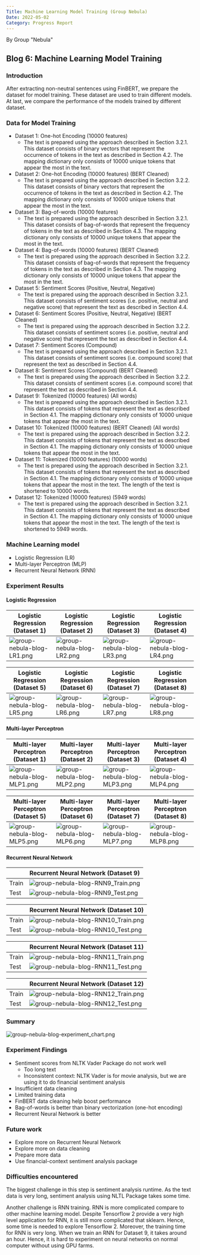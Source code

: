 ```yaml
---
Title: Machine Learning Model Training (Group Nebula)
Date: 2022-05-02
Category: Progress Report
---
```


By Group "Nebula"

## Blog 6: Machine Learning Model Training

### Introduction
After extracting non-neutral sentences using FinBERT, we prepare the dataset for model training. These dataset are used to train different models. At last, we compare the performance of the models trained by different dataset.

### Data for Model Training
- Dataset 1: One-hot Encoding (10000 features)
  * The text is prepared using the approach described in Section 3.2.1. This dataset consists of binary vectors that represent the occurrence of tokens in the text as described in Section 4.2. The mapping dictionary only consists of 10000 unique tokens that appear the most in the text.
- Dataset 2: One-hot Encoding (10000 features) (BERT Cleaned)
  * The text is prepared using the approach described in Section 3.2.2. This dataset consists of binary vectors that represent the occurrence of tokens in the text as described in Section 4.2. The mapping dictionary only consists of 10000 unique tokens that appear the most in the text.
- Dataset 3: Bag-of-words (10000 features)
  * The text is prepared using the approach described in Section 3.2.1. This dataset consists of bag-of-words that represent the frequency of tokens in the text as described in Section 4.3. The mapping dictionary only consists of 10000 unique tokens that appear the most in the text.
- Dataset 4: Bag-of-words (10000 features) (BERT Cleaned)
  * The text is prepared using the approach described in Section 3.2.2. This dataset consists of bag-of-words that represent the frequency of tokens in the text as described in Section 4.3. The mapping dictionary only consists of 10000 unique tokens that appear the most in the text.
- Dataset 5: Sentiment Scores (Positive, Neutral, Negative)
  * The text is prepared using the approach described in Section 3.2.1. This dataset consists of sentiment scores (i.e. positive, neutral and negative score) that represent the text as described in Section 4.4.
- Dataset 6: Sentiment Scores (Positive, Neutral, Negative) (BERT Cleaned)
  * The text is prepared using the approach described in Section 3.2.2. This dataset consists of sentiment scores (i.e. positive, neutral and negative score) that represent the text as described in Section 4.4.
- Dataset 7: Sentiment Scores (Compound)
  * The text is prepared using the approach described in Section 3.2.1. This dataset consists of sentiment scores (i.e. compound score) that represent the text as described in Section 4.4.
- Dataset 8: Sentiment Scores (Compound) (BERT Cleaned)
  * The text is prepared using the approach described in Section 3.2.2. This dataset consists of sentiment scores (i.e. compound score) that represent the text as described in Section 4.4.
- Dataset 9: Tokenized (10000 features) (All words)
  * The text is prepared using the approach described in Section 3.2.1. This dataset consists of tokens that represent the text as described in Section 4.1. The mapping dictionary only consists of 10000 unique tokens that appear the most in the text.
- Dataset 10: Tokenized (10000 features) (BERT Cleaned) (All words)
  * The text is prepared using the approach described in Section 3.2.2. This dataset consists of tokens that represent the text as described in Section 4.1. The mapping dictionary only consists of 10000 unique tokens that appear the most in the text.
- Dataset 11: Tokenized (10000 features) (10000 words)
  * The text is prepared using the approach described in Section 3.2.1. This dataset consists of tokens that represent the text as described in Section 4.1. The mapping dictionary only consists of 10000 unique tokens that appear the most in the text. The length of the text is shortened to 10000 words.
- Dataset 12: Tokenized (10000 features) (5949 words)
  * The text is prepared using the approach described in Section 3.2.1. This dataset consists of tokens that represent the text as described in Section 4.1. The mapping dictionary only consists of 10000 unique tokens that appear the most in the text. The length of the text is shortened to 5949 words.

### Machine Learning model
- Logistic Regression (LR)
- Multi-layer Perceptron (MLP)
- Recurrent Neural Network (RNN)

### Experiment Results

#### Logistic Regression
| Logistic Regression<br />(Dataset 1) | Logistic Regression<br />(Dataset 2) | Logistic Regression<br />(Dataset 3) | Logistic Regression<br />(Dataset 4) |
|---------------------------------|---------------------------------|---------------------------------|---------------------------------|
| ![group-nebula-blog-LR1.png](./images/group-nebula-blog-LR1.png) | ![group-nebula-blog-LR2.png](./images/group-nebula-blog-LR2.png) | ![group-nebula-blog-LR3.png](./images/group-nebula-blog-LR3.png) | ![group-nebula-blog-LR4.png](./images/group-nebula-blog-LR4.png) |

| Logistic Regression<br />(Dataset 5) | Logistic Regression<br />(Dataset 6) | Logistic Regression<br />(Dataset 7) | Logistic Regression<br />(Dataset 8) | 
|---------------------------------|---------------------------------|---------------------------------|---------------------------------|
| ![group-nebula-blog-LR5.png](./images/group-nebula-blog-LR5.png) | ![group-nebula-blog-LR6.png](./images/group-nebula-blog-LR6.png) | ![group-nebula-blog-LR7.png](./images/group-nebula-blog-LR7.png) | ![group-nebula-blog-LR8.png](./images/group-nebula-blog-LR8.png) |

#### Multi-layer Perceptron
| Multi-layer Perceptron<br />(Dataset 1) | Multi-layer Perceptron<br />(Dataset 2) | Multi-layer Perceptron<br />(Dataset 3) | Multi-layer Perceptron<br />(Dataset 4) |
|---------------------------------|---------------------------------|---------------------------------|---------------------------------|
| ![group-nebula-blog-MLP1.png](./images/group-nebula-blog-MLP1.png) | ![group-nebula-blog-MLP2.png](./images/group-nebula-blog-MLP2.png) | ![group-nebula-blog-MLP3.png](./images/group-nebula-blog-MLP3.png) | ![group-nebula-blog-MLP4.png](./images/group-nebula-blog-MLP4.png) |

| Multi-layer Perceptron<br />(Dataset 5) | Multi-layer Perceptron<br />(Dataset 6) | Multi-layer Perceptron<br />(Dataset 7) | Multi-layer Perceptron<br />(Dataset 8) | 
|---------------------------------|---------------------------------|---------------------------------|---------------------------------|
| ![group-nebula-blog-MLP5.png](./images/group-nebula-blog-MLP5.png) | ![group-nebula-blog-MLP6.png](./images/group-nebula-blog-MLP6.png) | ![group-nebula-blog-MLP7.png](./images/group-nebula-blog-MLP7.png) | ![group-nebula-blog-MLP8.png](./images/group-nebula-blog-MLP8.png) |

#### Recurrent Neural Network
| | Recurrent Neural Network (Dataset 9) |
|-|--------------------------------------|
| Train | ![group-nebula-blog-RNN9_Train.png](./images/group-nebula-blog-RNN9_Train.png) |
| Test | ![group-nebula-blog-RNN9_Test.png](./images/group-nebula-blog-RNN9_Test.png) |

| | Recurrent Neural Network (Dataset 10) |
|-|--------------------------------------|
| Train | ![group-nebula-blog-RNN10_Train.png](./images/group-nebula-blog-RNN10_Train.png) |
| Test | ![group-nebula-blog-RNN10_Test.png](./images/group-nebula-blog-RNN10_Test.png) |

| | Recurrent Neural Network (Dataset 11) |
|-|--------------------------------------|
| Train | ![group-nebula-blog-RNN11_Train.png](./images/group-nebula-blog-RNN11_Train.png) |
| Test | ![group-nebula-blog-RNN11_Test.png](./images/group-nebula-blog-RNN11_Test.png) |

| | Recurrent Neural Network (Dataset 12) |
|-|--------------------------------------|
| Train | ![group-nebula-blog-RNN12_Train.png](./images/group-nebula-blog-RNN12_Train.png) |
| Test | ![group-nebula-blog-RNN12_Test.png](./images/group-nebula-blog-RNN12_Test.png) |

### Summary
![group-nebula-blog-experiment_chart.png](./images/group-nebula-blog-experiment_chart.png)

### Experiment Findings
- Sentiment scores from NLTK Vader Package do not work well
  * Too long text
  * Inconsistent context: NLTK Vader is for movie analysis, but we are using it to do financial sentiment analysis
- Insufficient data cleaning
- Limited training data
- FinBERT data cleaning help boost performance
- Bag-of-words is better than binary vectorization (one-hot encoding)
- Recurrent Neural Network is better

### Future work
- Explore more on Recurrent Neural Network
- Explore more on data cleaning
- Prepare more data
- Use financial-context sentiment analysis package

### Difficulties encountered
The biggest challenge in this step is sentiment analysis runtime. As the text data is very long, sentiment analysis using NLTL Package takes some time.

Another challenge is RNN training. RNN is more complicated compare to other machine learning model. Despite Tensorflow 2 provide a very high level application for RNN, it is still more complicated that sklearn. Hence, some time is needed to explore Tensorflow 2. Moreover, the training time for RNN is very long. When we train an RNN for Dataset 9, it takes around an hour. Hence, it is hard to experiment on neural networks on normal computer without using GPU farms.
